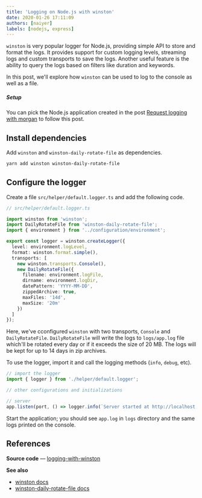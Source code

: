 ```yaml
---
title: 'Logging on Node.js with winston'
date: 2020-01-26 17:11:09
authors: [naiyer]
labels: [nodejs, express]
---
```


`winston` is very popular logger for Node.js, providing simple API to store and format the logs. It provides support for custom logging levels, streaming logs and custom transports to save the logs. Another useful feature is the ability to query the logs based on filters like duration and keywords.

In this post, we'll explore how `winston` can be used to log to the console as well as a file.

##### Setup

You can pick the Node.js application created in the post [Request logging with morgan](/blog/2019/08/13/request-logging-with-morgan/) to follow this post.

## Install dependencies

Add `winston` and `winston-daily-rotate-file` as dependencies.

```bash
yarn add winston winston-daily-rotate-file
```

## Configure the logger

Create a file `src/helper/default.logger.ts` and add the following code.

```typescript
// src/helper/default.logger.ts

import winston from 'winston';
import DailyRotateFile from 'winston-daily-rotate-file';
import { environment } from '../configuration/environment';

export const logger = winston.createLogger({
  level: environment.logLevel,
  format: winston.format.simple(),
  transports: [
    new winston.transports.Console(),
    new DailyRotateFile({
      filename: environment.logFile,
      dirname: environment.logDir,
      datePattern: 'YYYY-MM-DD',
      zippedArchive: true,
      maxFiles: '14d',
      maxSize: '20m'
    })
  ]
});
```

Here, we've cconfigured `winston` with two transports, `Console` and `DailyRotateFile`. `DailyRotateFile` will write the logs to `logs/app.log` file which'll be rotated every day or if it exceeds the size of 20 MB. The logs will be kept for up to 14 days in zip archives.

To use the logger, import it and call the logging methods (`info`, `debug`, etc).

```typescript
// import the logger
import { logger } from './helper/default.logger';

// other configurations and initializations 

// server
app.listen(port, () => logger.info(`Server started at http://localhost:${port}`));
```

Start the application; you should see `app.log` in `logs` directory and the same logs printed on the console.

## References

**Source code** &mdash; [logging-with-winston](https://gitlab.com/mflash/nodejs-guides/-/tree/master/logging-with-winston)

**See also**
- [winston docs](https://github.com/winstonjs/winston)
- [winston-daily-rotate-file docs](https://github.com/winstonjs/winston-daily-rotate-file)